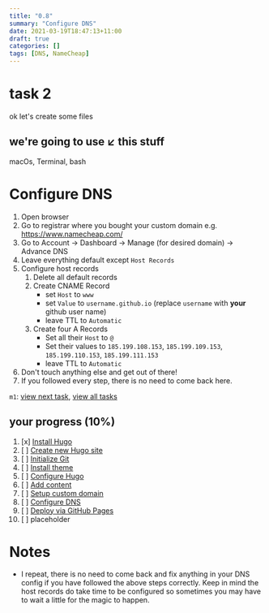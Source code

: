 ```yaml
---
title: "0.8"
summary: "Configure DNS"
date: 2021-03-19T18:47:13+11:00
draft: true
categories: []
tags: [DNS, NameCheap]
---
```

# task 2
ok let's create some files

## we're going to use ↙️ this stuff
macOs, Terminal, bash
# Configure DNS
1. Open browser
2. Go to registrar where you bought your custom domain e.g. https://www.namecheap.com/
3. Go to Account -> Dashboard -> Manage (for desired domain) -> Advance DNS
4. Leave everything default except `Host Records`
5. Configure host records
	1. Delete all default records
	2. Create CNAME Record
		- set `Host` to `www`
		- set `Value` to `username.github.io` (replace `username` with **your** github user name)
		- leave TTL to `Automatic`
	3. Create four A Records
		- Set all their `Host` to `@`
		- Set their values to `185.199.108.153`, `185.199.109.153`, `185.199.110.153`, `185.199.111.153`
		- leave TTL to `Automatic`
6. Don't touch anything else and get out of there!
7. If you followed every step, there is no need to come back here.

`m1`: [view next task](../0.8), [view all tasks](../0#tasks)

## your progress (10%)
1. [x] [Install Hugo](../0.1)
2. [ ] [Create new Hugo site](../0.2)
3. [ ] [Initialize Git](../0.3)
4. [ ] [Install theme](../0.4)
5. [ ] [Configure Hugo](../0.5)
6. [ ] [Add content](../0.6)
7. [ ] [Setup custom domain](../0.7)
8. [ ] [Configure DNS](../0.8)
9. [ ] [Deploy via GitHub Pages](../0.9)
10. [ ] placeholder

# Notes
- I repeat, there is no need to come back and fix anything in your DNS config if you have followed the above steps correctly. Keep in mind the host records do take time to be configured so sometimes you may have to wait a little for the magic to happen.
